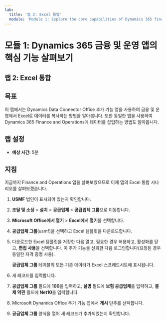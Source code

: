 ```yaml
---
lab:
  title: '랩 2: Excel 통합'
  module: 'Module 1: Explore the core capabilities of Dynamics 365 finance and operations apps'
---
```


# 모듈 1: Dynamics 365 금융 및 운영 앱의 핵심 기능 살펴보기

## 랩 2: Excel 통합

## 목표

이 랩에서는 Dynamics Data Connector Office 추가 기능 앱을 사용하여 금융 및 운영에서 Excel로 데이터를 복사하는 방법을 알아봅니다. 또한 동일한 앱을 사용하여 Dynamics 365 Finance and Operations에 데이터를 삽입하는 방법도 알아봅니다. 

## 랩 설정

   - **예상 시간:** 5분

## 지침

지금까지 Finance and Operations 앱을 살펴보았으므로 이제 앱의 Excel 통합 시나리오를 살펴보겠습니다.

1.  **USMF** 법인이 표시되어 있는지 확인합니다.

2.  **조달 및 소싱** > **설치** > **공급업체** > **공급업체 그룹**으로 이동합니다.

3.  **Microsoft Office에서 열기** > **Excel에서 열기**를 선택합니다.

4.  **공급업체 그룹**(usmf)을 선택하고 Excel 템플릿을 다운로드합니다.

5.  다운로드한 Excel 템플릿을 저장한 다음 열고, 필요한 경우 허용하고, 활성화를 닫고, **편집 사용**을 선택합니다. 이 추가 기능을 신뢰한 다음 로그인합니다(요청된 경우 동일한 자격 증명 사용).

    **공급업체 그룹** 테이블의 모든 기존 데이터가 Excel 스프레드시트에 표시됩니다.

6.  새 레코드를 입력합니다.

7.  **공급업체 그룹** 필드에 **100**을 입력하고, **설명** 필드에 **보험 공급업체**를 입력하고, **결제 약관** 필드에 **Net10**을 입력합니다.

8.  Microsoft Dynamics Office 추가 기능 앱에서 **게시** 단추를 선택합니다.

9.  **공급업체 그룹** 양식을 열어 새 레코드가 추가되었는지 확인합니다.

